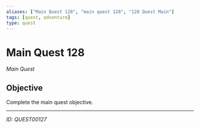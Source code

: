 ```yaml
---
aliases: ["Main Quest 128", "main quest 128", "128 Quest Main"]
tags: [quest, adventure]
type: quest
---
```


# Main Quest 128

*Main Quest*

## Objective
Complete the main quest objective.

---
*ID: QUEST00127*